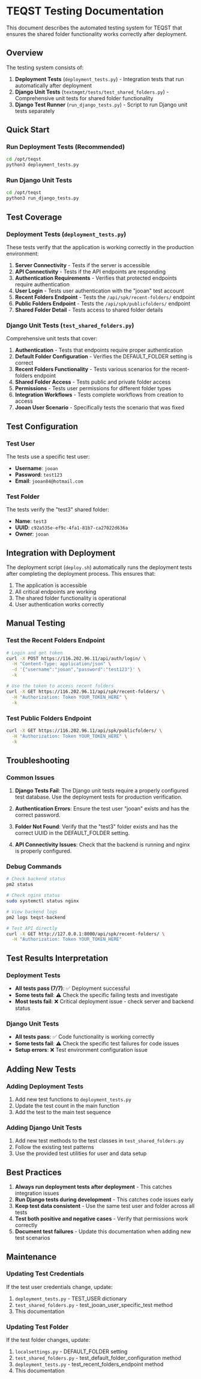 # TEQST Testing Documentation

This document describes the automated testing system for TEQST that ensures the shared folder functionality works correctly after deployment.

## Overview

The testing system consists of:

1. **Deployment Tests** (`deployment_tests.py`) - Integration tests that run automatically after deployment
2. **Django Unit Tests** (`textmgmt/tests/test_shared_folders.py`) - Comprehensive unit tests for shared folder functionality
3. **Django Test Runner** (`run_django_tests.py`) - Script to run Django unit tests separately

## Quick Start

### Run Deployment Tests (Recommended)
```bash
cd /opt/teqst
python3 deployment_tests.py
```

### Run Django Unit Tests
```bash
cd /opt/teqst
python3 run_django_tests.py
```

## Test Coverage

### Deployment Tests (`deployment_tests.py`)

These tests verify that the application is working correctly in the production environment:

1. **Server Connectivity** - Tests if the server is accessible
2. **API Connectivity** - Tests if the API endpoints are responding
3. **Authentication Requirements** - Verifies that protected endpoints require authentication
4. **User Login** - Tests user authentication with the "jooan" test account
5. **Recent Folders Endpoint** - Tests the `/api/spk/recent-folders/` endpoint
6. **Public Folders Endpoint** - Tests the `/api/spk/publicfolders/` endpoint
7. **Shared Folder Detail** - Tests access to shared folder details

### Django Unit Tests (`test_shared_folders.py`)

Comprehensive unit tests that cover:

1. **Authentication** - Tests that endpoints require proper authentication
2. **Default Folder Configuration** - Verifies the DEFAULT_FOLDER setting is correct
3. **Recent Folders Functionality** - Tests various scenarios for the recent-folders endpoint
4. **Shared Folder Access** - Tests public and private folder access
5. **Permissions** - Tests user permissions for different folder types
6. **Integration Workflows** - Tests complete workflows from creation to access
7. **Jooan User Scenario** - Specifically tests the scenario that was fixed

## Test Configuration

### Test User
The tests use a specific test user:
- **Username**: `jooan`
- **Password**: `test123`
- **Email**: `jooan84@hotmail.com`

### Test Folder
The tests verify the "test3" shared folder:
- **Name**: `test3`
- **UUID**: `c92a535e-ef9c-4fa1-81b7-ca27022d636a`
- **Owner**: `jooan`

## Integration with Deployment

The deployment script (`deploy.sh`) automatically runs the deployment tests after completing the deployment process. This ensures that:

1. The application is accessible
2. All critical endpoints are working
3. The shared folder functionality is operational
4. User authentication works correctly

## Manual Testing

### Test the Recent Folders Endpoint
```bash
# Login and get token
curl -X POST https://116.202.96.11/api/auth/login/ \
  -H "Content-Type: application/json" \
  -d '{"username":"jooan","password":"test123"}' \
  -k

# Use the token to access recent folders
curl -X GET https://116.202.96.11/api/spk/recent-folders/ \
  -H "Authorization: Token YOUR_TOKEN_HERE" \
  -k
```

### Test Public Folders Endpoint
```bash
curl -X GET https://116.202.96.11/api/spk/publicfolders/ \
  -H "Authorization: Token YOUR_TOKEN_HERE" \
  -k
```

## Troubleshooting

### Common Issues

1. **Django Tests Fail**: The Django unit tests require a properly configured test database. Use the deployment tests for production verification.

2. **Authentication Errors**: Ensure the test user "jooan" exists and has the correct password.

3. **Folder Not Found**: Verify that the "test3" folder exists and has the correct UUID in the DEFAULT_FOLDER setting.

4. **API Connectivity Issues**: Check that the backend is running and nginx is properly configured.

### Debug Commands

```bash
# Check backend status
pm2 status

# Check nginx status
sudo systemctl status nginx

# View backend logs
pm2 logs teqst-backend

# Test API directly
curl -X GET http://127.0.0.1:8000/api/spk/recent-folders/ \
  -H "Authorization: Token YOUR_TOKEN_HERE"
```

## Test Results Interpretation

### Deployment Tests
- **All tests pass (7/7)**: ✅ Deployment successful
- **Some tests fail**: ⚠️ Check the specific failing tests and investigate
- **Most tests fail**: ❌ Critical deployment issue - check server and backend status

### Django Unit Tests
- **All tests pass**: ✅ Code functionality is working correctly
- **Some tests fail**: ⚠️ Check the specific test failures for code issues
- **Setup errors**: ❌ Test environment configuration issue

## Adding New Tests

### Adding Deployment Tests
1. Add new test functions to `deployment_tests.py`
2. Update the test count in the main function
3. Add the test to the main test sequence

### Adding Django Unit Tests
1. Add new test methods to the test classes in `test_shared_folders.py`
2. Follow the existing test patterns
3. Use the provided test utilities for user and data setup

## Best Practices

1. **Always run deployment tests after deployment** - This catches integration issues
2. **Run Django tests during development** - This catches code issues early
3. **Keep test data consistent** - Use the same test user and folder across all tests
4. **Test both positive and negative cases** - Verify that permissions work correctly
5. **Document test failures** - Update this documentation when adding new test scenarios

## Maintenance

### Updating Test Credentials
If the test user credentials change, update:
1. `deployment_tests.py` - TEST_USER dictionary
2. `test_shared_folders.py` - test_jooan_user_specific_test method
3. This documentation

### Updating Test Folder
If the test folder changes, update:
1. `localsettings.py` - DEFAULT_FOLDER setting
2. `test_shared_folders.py` - test_default_folder_configuration method
3. `deployment_tests.py` - test_recent_folders_endpoint method
4. This documentation
